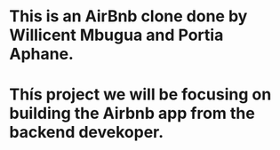 # This is an AirBnb clone done by Willicent Mbugua and Portia Aphane.
# Thís project we will be focusing on building the Airbnb app from the backend devekoper.


